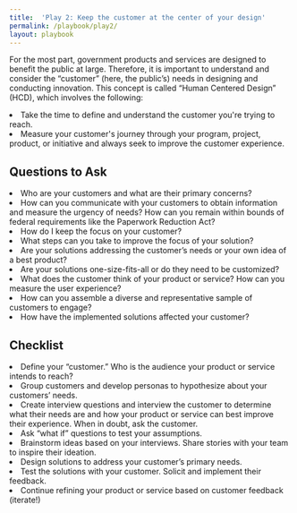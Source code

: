 ```yaml
---
title:  'Play 2: Keep the customer at the center of your design'
permalink: /playbook/play2/
layout: playbook
---
```


<p class="usa-font-lead">For the most part, government products and services are designed to benefit the public at large. Therefore, it is important to understand and consider the “customer” (here, the public’s) needs in designing and conducting innovation. This concept is called “Human Centered Design” (HCD), which involves the following:
  <li>Take the time to define and understand the customer you're trying to reach.</li>
  <li>Measure your customer's journey through your program, project, product, or initiative and always seek to improve the customer experience.</li>

<h2 id="section-heading-h2">Questions to Ask</h2>
    <li>Who are your customers and what are their primary concerns?</li>
    <li>How can you communicate with your customers to obtain information and measure the urgency of needs? How can you remain within bounds of federal requirements like the Paperwork Reduction Act?</li>
    <li>How do I keep the focus on your customer?</li>
    <li>What steps can you take to improve the focus of your solution?</li>
    <li>Are your solutions addressing the customer’s needs or your own idea of a best product?</li>
    <li>Are your solutions one-size-fits-all or do they need to be customized?</li>
    <li>What does the customer think of your product or service? How can you measure the user experience?</li>
    <li>How can you assemble a diverse and representative sample of customers to engage?
    <li>How have the implemented solutions affected your customer?</li>

<h2 id="section-heading-h3">Checklist</h2>
  <li>Define your “customer.” Who is the audience your product or service intends to reach?</li>
  <li>Group customers and develop personas to hypothesize about your customers’ needs.</li>
  <li>Create interview questions and interview the customer to determine what their needs are and how your product or service can best improve their experience. When in doubt, ask the customer.</li>
  <li>Ask “what if” questions to test your assumptions.</li>
  <li>Brainstorm ideas based on your interviews. Share stories with your team to inspire their ideation.</li>
  <li>Design solutions to address your customer’s primary needs.</li>
  <li>Test the solutions with your customer. Solicit and implement their feedback.</li>
  <li>Continue refining your product or service based on customer feedback (iterate!)</li>
